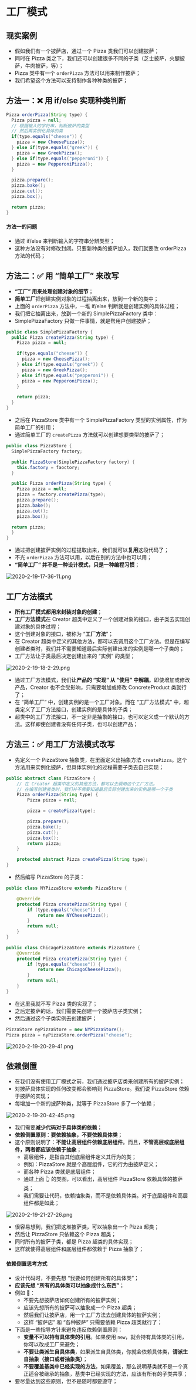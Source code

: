 # 工厂模式

## 现实案例

- 假如我们有一个披萨店，通过一个 Pizza 类我们可以创建披萨；
- 同时在 Pizza 类之下，我们还可以创建很多不同的子类（芝士披萨，火腿披萨，牛肉披萨，等）；
- Pizza 类中有一个 `orderPizza` 方法可以用来制作披萨；
- 我们希望这个方法可以支持制作各种种类的披萨；

## 方法一：❌ 用 if/else 实现种类判断

```java
Pizza orderPizza(String type) {
  Pizza pizza = null;
  // 根据输入的字符串，判断披萨的类型
  // 然后再实例化具体的类
  if(type.equals("cheese")) {
    pizza = new CheesePizza();
  } else if(type.equals("greek")) {
    pizza = new GreekPizza();
  } else if(type.equals("pepperoni")) {
    pizza = new PepperoniPizza();
  }

  pizza.prepare();
  pizza.bake();
  pizza.cut();
  pizza.box();

  return pizza;
}
```

#### 方法一的问题

- 通过 if/else 来判断输入的字符串分辨类型；
- 这种方法没有对修改封闭。只要新种类的披萨加入，我们就要改 orderPizza 方法的代码；

## 方法二：✅ 用 “简单工厂” 来改写

- **“工厂” 用来处理创建对象的细节**；
- **简单工厂**把创建实例对象的过程抽离出来，放到一个新的类中；
- 上面的 `orderPizza` 方法中，一堆 if/else 判断就是创建实例的具体过程；
- 我们把它抽离出来，放到一个新的 SimplePizzaFactory 类中：
- SimplePizzaFactory 只做一件事情，就是帮用户创建披萨；

```java
public class SimplePizzaFactory {
  public Pizza createPizza(String type) {
    Pizza pizza = null;

    if(type.equals("cheese")) {
      pizza = new CheesePizza();
    } else if(type.equals("greek")) {
      pizza = new GreekPizza();
    } else if(type.equals("pepperoni")) {
      pizza = new PepperoniPizza();
    }

    return pizza;
  }
}
```

- 之后在 PizzaStore 类中有一个 SimplePizzaFactory 类型的实例属性，作为简单工厂的引用；
- 通过简单工厂的 `createPizza` 方法就可以创建想要类型的披萨了；

```java
public class PizzaStore {
  SimplePizzaFactory factory;

  public PizzaStore(SimplePizzaFactory factory) {
    this.factory = faoctory;
  }

  public Pizza orderPizza(String type) {
    Pizza pizza = null;
    pizza = factory.createPizza(type);
    pizza.prepare();
    pizza.bake();
    pizza.cut();
    pizza.box();

  return pizza;
  }
}
```

- 通过把创建披萨实例的过程提取出来，我们就可以**复用**这段代码了；
- 不光 `orderPizza` 方法可以用，以后在别的方法中也可以用；
- **“简单工厂” 并不是一种设计模式，只是一种编程习惯**；

![2020-2-19-17-36-11.png](https://garrik-default-imgs.oss-accelerate.aliyuncs.com/imgs/2020-2-19-17-36-11.png)

## 工厂方法模式

- **所有工厂模式都用来封装对象的创建**；
- **工厂方法模式**在 Creator 超类中定义了一个创建对象的接口，由子类去实现创建对象的具体过程；
- 这个创建对象的接口，被称为 “**工厂方法**”；
- 在 Creator 超类中定义的其他方法，都可以去调用这个工厂方法。但是在编写创建者类时，我们并不需要知道最后实际创建出来的实例是哪一个子类的；
- 工厂方法让子类最后决定创建出来的 “实例” 的类型；

![2020-2-19-18-2-29.png](https://garrik-default-imgs.oss-accelerate.aliyuncs.com/imgs/2020-2-19-18-2-29.png)

- 通过工厂方法模式，我们**让产品的 “实现” 从 “使用” 中解耦**。即使增加或修改产品，Creator 也不会受影响，只需要增加或修改 ConcreteProduct 类就行了；
- 在 “简单工厂” 中，创建实例的是一个工厂对象。而在 “工厂方法模式” 中，超类定义了工厂方法接口，创建实例的是具体的子类；
- 超类中的工厂方法接口，不一定非是抽象的接口。也可以定义成一个默认的方法。这样即使创建者没有任何子类，也可以创建产品；

## 方法三：✅ 用工厂方法模式改写

- 先定义一个 PizzaStore 抽象类，在里面定义出抽象方法 `createPizza`。这个方法用来实例化披萨，但具体实例化的过程需要子类去自己实现；

```java
public abstract class PizzaStore {
    // 在 Creator 超类中定义的其他方法，都可以去调用这个工厂方法。
    // 在编写创建者类时，我们并不需要知道最后实际创建出来的实例是哪一个子类
    Pizza orderPizza(String type) {
        Pizza pizza = null;

        pizza = createPizza(type);

        pizza.prepare();
        pizza.bake();
        pizza.cut();
        pizza.box();
        return pizza;
    }

    protected abstract Pizza createPizza(String type);
}
```

- 然后编写 PizzaStore 的子类：

```java
public class NYPizzaStore extends PizzaStore {

    @Override
    protected Pizza createPizza(String type) {
        if (type.equals("cheese")) {
            return new NYCheesePizza();
        }
        return null;
    }
}

public class ChicagoPizzaStore extends PizzaStore {
    @Override
    protected Pizza createPizza(String type) {
        if (type.equals("cheese")) {
            return new ChicagoCheesePizza();
        }
        return null;
    }
}
```

- 在这里我就不写 Pizza 类的实现了；
- 之后定披萨的话，我们需要先创建一个披萨店子类实例；
- 然后通过这个子类实例去创建披萨；

```java
PizzaStore nyPizzaStore = new NYPizzaStore();
Pizza pizza = nyPizzaStore.orderPizza("cheese");
```

![2020-2-19-20-29-41.png](https://garrik-default-imgs.oss-accelerate.aliyuncs.com/imgs/2020-2-19-20-29-41.png)

## 依赖倒置

- 在我们没有使用工厂模式之前，我们通过披萨店类来创建所有的披萨实例；
- 对披萨具体实现的任何改变都会影响到 PizzaStore。我们说 PizzaStore 依赖于披萨的实现；
- 每增加一个新的披萨种类，就等于 PizzaStore 多了一个依赖；

![2020-2-19-20-42-45.png](https://garrik-default-imgs.oss-accelerate.aliyuncs.com/imgs/2020-2-19-20-42-45.png)

- 我们需要**减少代码对于具体类的依赖**；
- **依赖倒置原则**：**要依赖抽象，不要依赖具体类**；
- 这个原则说明了：**不能让高层组件依赖底层组件**。而且，**不管高层或底层组件，两者都应该依赖于抽象**；
  - 高层组件，是指由其他底层组件定义其行为的类；
  - 例如：PizzaStore 就是个高层组件，它的行为由披萨定义；
  - 而各种 Pizza 类就是底层组件；
  - 通过上面 👆 的类图，可以看出，高层组件 PizzaStore 依赖具体的披萨类；
  - 我们需要让代码，依赖抽象类，而不是依赖具体类。对于底层组件和高层组件都是如此；

![2020-2-19-21-27-26.png](https://garrik-default-imgs.oss-accelerate.aliyuncs.com/imgs/2020-2-19-21-27-26.png)

- 很容易想到，我们把这堆披萨类，可以抽象出一个 Pizza 超类；
- 然后让 PizzaStore 只依赖这个 Pizza 超类；
- 同时所有的披萨子类，都是 Pizza 超类的具体实现；
- 这样就使得高层组件和底层组件都依赖于 Pizza 抽象了；

#### 依赖倒置思考方式

- 设计代码时，不要先想 “我要如何创建所有的具体类”；
- **应该先想 “所有的具体类可以抽象成什么东西”**；
- 例如 🌰：
  - 不要先想披萨店如何创建所有的披萨实例；
  - 应该先想所有的披萨可以抽象成一个 Pizza 超类；
  - 然后我们让披萨店，用一个工厂方法去创建具体的披萨实例；
  - 这样 “披萨店” 和 “各种披萨” 只需要依赖 Pizza 超类就行了；
- 下面是一些指导方针来避免违反依赖倒置原则：
  - **变量不可以持有具体类的引用**。如果使用 `new`，就会持有具体类的引用，你可以改成工厂来避免；
  - **不要让类派生自具体类**，如果派生自具体类，你就会依赖具体类，**请派生自抽象（接口或者抽象类）**；
  - **不要覆盖基类中已经实现的方法**，如果覆盖，那么说明基类就不是一个真正适合被继承的抽象，基类中已经实现的方法，应该有所有的子类共享；
- 要尽量达到这些原则，但不是随时都要遵守；
